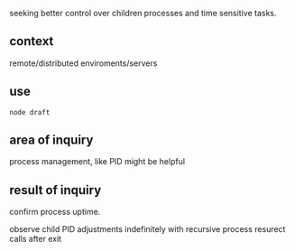 seeking better control over children processes and time sensitive tasks.

## context

remote/distributed enviroments/servers

## use

`node draft`

## area of inquiry

process management, like PID might be helpful

## result of inquiry

confirm process uptime.

observe child PID adjustments indefinitely with recursive process resurect calls after exit